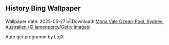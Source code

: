 ## History Bing Wallpaper
Wallpaper date: 2025-05-27
![](https://www.bing.com/th?id=OHR.MonaValePool_DE-DE2862421756_UHD.jpg&w=1000)Download: [Mona Vale Ozean-Pool, Sydney, Australien (© jamenpercy/Getty Images)](https://www.bing.com/th?id=OHR.MonaValePool_DE-DE2862421756_UHD.jpg)

Auto get programm by LtgX

